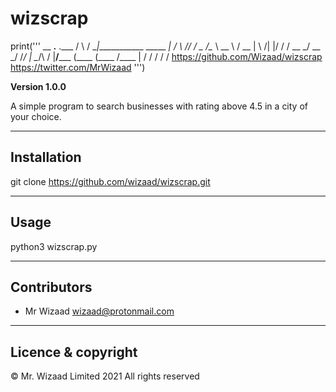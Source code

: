 # wizscrap

print('''
 __      __.__                           .___
/  \    /  \__|____________  _____     __| _/
\   \/\/   /  \___   /\__  \ \__  \   / __ | 
 \        /|  |/    /  / __ \_/ __ \_/ /_/ | 
  \__/\  / |__/_____ \(____  (____  /\____ | 
       \/           \/     \/     \/      \/ 
        https://github.com/Wizaad/wizscrap
           https://twitter.com/MrWizaad
''')

**Version 1.0.0**

A simple program to search businesses with rating above 4.5 in a city of your choice.

---

## Installation

git clone https://github.com/wizaad/wizscrap.git

---

## Usage

python3 wizscrap.py

---

## Contributors

- Mr Wizaad <wizaad@protonmail.com>

---

## Licence & copyright

 © Mr. Wizaad Limited 2021 All rights reserved

 
